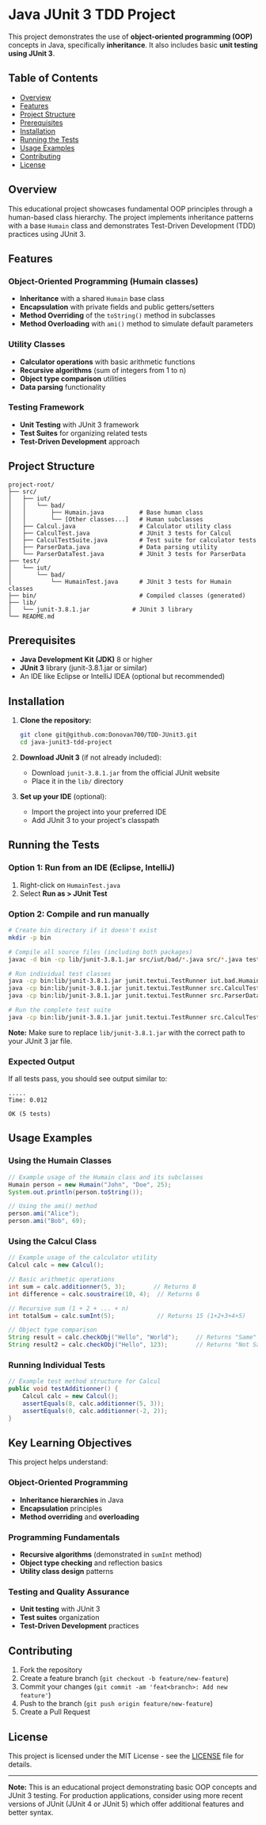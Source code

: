 # Java JUnit 3 TDD Project

This project demonstrates the use of **object-oriented programming (OOP)** concepts in Java, specifically **inheritance**. It also includes basic **unit testing using JUnit 3**.

## Table of Contents

- [Overview](#overview)
- [Features](#features)
- [Project Structure](#project-structure)
- [Prerequisites](#prerequisites)
- [Installation](#installation)
- [Running the Tests](#running-the-tests)
- [Usage Examples](#usage-examples)
- [Contributing](#contributing)
- [License](#license)

## Overview

This educational project showcases fundamental OOP principles through a human-based class hierarchy. The project implements inheritance patterns with a base `Humain` class and demonstrates Test-Driven Development (TDD) practices using JUnit 3.

## Features

### Object-Oriented Programming (Humain classes)
- **Inheritance** with a shared `Humain` base class
- **Encapsulation** with private fields and public getters/setters
- **Method Overriding** of the `toString()` method in subclasses
- **Method Overloading** with `ami()` method to simulate default parameters

### Utility Classes
- **Calculator operations** with basic arithmetic functions
- **Recursive algorithms** (sum of integers from 1 to n)
- **Object type comparison** utilities
- **Data parsing** functionality

### Testing Framework
- **Unit Testing** with JUnit 3 framework
- **Test Suites** for organizing related tests
- **Test-Driven Development** approach

## Project Structure

```
project-root/
├── src/
│   ├── iut/
│   │   └── bad/
│   │       ├── Humain.java          # Base human class
│   │       └── [Other classes...]   # Human subclasses
│   ├── Calcul.java                  # Calculator utility class
│   ├── CalculTest.java              # JUnit 3 tests for Calcul
│   ├── CalculTestSuite.java         # Test suite for calculator tests
│   ├── ParserData.java              # Data parsing utility
│   └── ParserDataTest.java          # JUnit 3 tests for ParserData
├── test/
│   └── iut/
│       └── bad/
│           └── HumainTest.java      # JUnit 3 tests for Humain classes
├── bin/                             # Compiled classes (generated)
├── lib/
│   └── junit-3.8.1.jar            # JUnit 3 library
└── README.md
```

## Prerequisites

- **Java Development Kit (JDK)** 8 or higher
- **JUnit 3** library (junit-3.8.1.jar or similar)
- An IDE like Eclipse or IntelliJ IDEA (optional but recommended)

## Installation

1. **Clone the repository:**
   ```bash
   git clone git@github.com:Donovan700/TDD-JUnit3.git
   cd java-junit3-tdd-project
   ```

2. **Download JUnit 3** (if not already included):
    - Download `junit-3.8.1.jar` from the official JUnit website
    - Place it in the `lib/` directory

3. **Set up your IDE** (optional):
    - Import the project into your preferred IDE
    - Add JUnit 3 to your project's classpath

## Running the Tests

### Option 1: Run from an IDE (Eclipse, IntelliJ)

1. Right-click on `HumainTest.java`
2. Select **Run as > JUnit Test**

### Option 2: Compile and run manually

```bash
# Create bin directory if it doesn't exist
mkdir -p bin

# Compile all source files (including both packages)
javac -d bin -cp lib/junit-3.8.1.jar src/iut/bad/*.java src/*.java test/iut/bad/*.java

# Run individual test classes
java -cp bin:lib/junit-3.8.1.jar junit.textui.TestRunner iut.bad.HumainTest
java -cp bin:lib/junit-3.8.1.jar junit.textui.TestRunner src.CalculTest
java -cp bin:lib/junit-3.8.1.jar junit.textui.TestRunner src.ParserDataTest

# Run the complete test suite
java -cp bin:lib/junit-3.8.1.jar junit.textui.TestRunner src.CalculTestSuite
```

**Note:** Make sure to replace `lib/junit-3.8.1.jar` with the correct path to your JUnit 3 jar file.

### Expected Output

If all tests pass, you should see output similar to:
```
.....
Time: 0.012

OK (5 tests)
```

## Usage Examples

### Using the Humain Classes

```java
// Example usage of the Humain class and its subclasses
Humain person = new Humain("John", "Doe", 25);
System.out.println(person.toString());

// Using the ami() method
person.ami("Alice");
person.ami("Bob", 69);
```

### Using the Calcul Class

```java
// Example usage of the calculator utility
Calcul calc = new Calcul();

// Basic arithmetic operations
int sum = calc.additionner(5, 3);        // Returns 8
int difference = calc.soustraire(10, 4);  // Returns 6

// Recursive sum (1 + 2 + ... + n)
int totalSum = calc.sumInt(5);            // Returns 15 (1+2+3+4+5)

// Object type comparison
String result = calc.checkObj("Hello", "World");     // Returns "Same" (both String)
String result2 = calc.checkObj("Hello", 123);        // Returns "Not Same"
```

### Running Individual Tests

```java
// Example test method structure for Calcul
public void testAdditionner() {
    Calcul calc = new Calcul();
    assertEquals(8, calc.additionner(5, 3));
    assertEquals(0, calc.additionner(-2, 2));
}
```

## Key Learning Objectives

This project helps understand:

### Object-Oriented Programming
- **Inheritance hierarchies** in Java
- **Encapsulation** principles
- **Method overriding** and **overloading**

### Programming Fundamentals
- **Recursive algorithms** (demonstrated in `sumInt` method)
- **Object type checking** and reflection basics
- **Utility class design** patterns

### Testing and Quality Assurance
- **Unit testing** with JUnit 3
- **Test suites** organization
- **Test-Driven Development** practices

## Contributing

1. Fork the repository
2. Create a feature branch (`git checkout -b feature/new-feature`)
3. Commit your changes (`git commit -am 'feat<branch>: Add new feature'`)
4. Push to the branch (`git push origin feature/new-feature`)
5. Create a Pull Request

## License

This project is licensed under the MIT License - see the [LICENSE](LICENSE) file for details.

---

**Note:** This is an educational project demonstrating basic OOP concepts and JUnit 3 testing. For production applications, consider using more recent versions of JUnit (JUnit 4 or JUnit 5) which offer additional features and better syntax.
